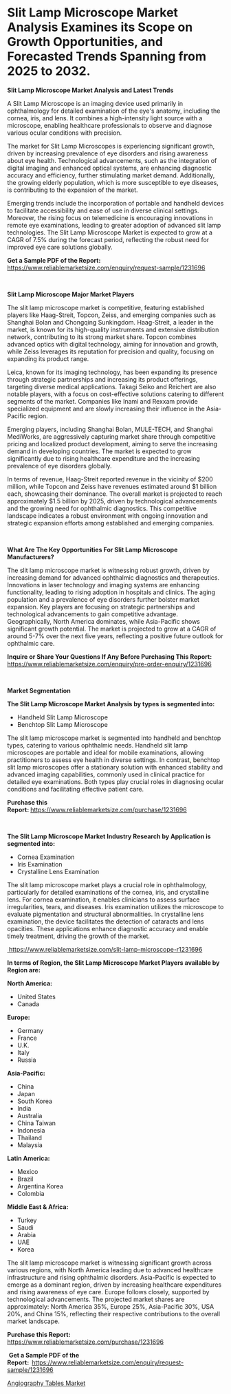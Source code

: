 <p><h1>Slit Lamp Microscope Market Analysis Examines its Scope on Growth Opportunities, and Forecasted Trends Spanning from 2025 to 2032.</h1></p><p><strong>Slit Lamp Microscope Market Analysis and Latest Trends</strong></p>
<p><p>A Slit Lamp Microscope is an imaging device used primarily in ophthalmology for detailed examination of the eye's anatomy, including the cornea, iris, and lens. It combines a high-intensity light source with a microscope, enabling healthcare professionals to observe and diagnose various ocular conditions with precision.</p><p>The market for Slit Lamp Microscopes is experiencing significant growth, driven by increasing prevalence of eye disorders and rising awareness about eye health. Technological advancements, such as the integration of digital imaging and enhanced optical systems, are enhancing diagnostic accuracy and efficiency, further stimulating market demand. Additionally, the growing elderly population, which is more susceptible to eye diseases, is contributing to the expansion of the market.</p><p>Emerging trends include the incorporation of portable and handheld devices to facilitate accessibility and ease of use in diverse clinical settings. Moreover, the rising focus on telemedicine is encouraging innovations in remote eye examinations, leading to greater adoption of advanced slit lamp technologies. The Slit Lamp Microscope Market is expected to grow at a CAGR of 7.5% during the forecast period, reflecting the robust need for improved eye care solutions globally.</p></p>
<p><strong>Get a Sample PDF of the Report:&nbsp;</strong> <a href="https://www.reliablemarketsize.com/enquiry/request-sample/1231696?utm_campaign=2932&utm_medium=2&utm_source=Github&utm_content=ia&utm_term=04032025&utm_id=slit-lamp-microscope">https://www.reliablemarketsize.com/enquiry/request-sample/1231696</a></p>
<p>&nbsp;</p>
<p><strong>Slit Lamp Microscope Major Market Players</strong></p>
<p><p>The slit lamp microscope market is competitive, featuring established players like Haag-Streit, Topcon, Zeiss, and emerging companies such as Shanghai Bolan and Chongqing Sunkingdom. Haag-Streit, a leader in the market, is known for its high-quality instruments and extensive distribution network, contributing to its strong market share. Topcon combines advanced optics with digital technology, aiming for innovation and growth, while Zeiss leverages its reputation for precision and quality, focusing on expanding its product range.</p><p>Leica, known for its imaging technology, has been expanding its presence through strategic partnerships and increasing its product offerings, targeting diverse medical applications. Takagi Seiko and Reichert are also notable players, with a focus on cost-effective solutions catering to different segments of the market. Companies like Inami and Rexxam provide specialized equipment and are slowly increasing their influence in the Asia-Pacific region.</p><p>Emerging players, including Shanghai Bolan, MULE-TECH, and Shanghai MediWorks, are aggressively capturing market share through competitive pricing and localized product development, aiming to serve the increasing demand in developing countries. The market is expected to grow significantly due to rising healthcare expenditure and the increasing prevalence of eye disorders globally.</p><p>In terms of revenue, Haag-Streit reported revenue in the vicinity of $200 million, while Topcon and Zeiss have revenues estimated around $1 billion each, showcasing their dominance. The overall market is projected to reach approximately $1.5 billion by 2025, driven by technological advancements and the growing need for ophthalmic diagnostics. This competitive landscape indicates a robust environment with ongoing innovation and strategic expansion efforts among established and emerging companies.</p></p>
<p>&nbsp;</p>
<p><strong>What Are The Key Opportunities For Slit Lamp Microscope Manufacturers?</strong></p>
<p><p>The slit lamp microscope market is witnessing robust growth, driven by increasing demand for advanced ophthalmic diagnostics and therapeutics. Innovations in laser technology and imaging systems are enhancing functionality, leading to rising adoption in hospitals and clinics. The aging population and a prevalence of eye disorders further bolster market expansion. Key players are focusing on strategic partnerships and technological advancements to gain competitive advantage. Geographically, North America dominates, while Asia-Pacific shows significant growth potential. The market is projected to grow at a CAGR of around 5-7% over the next five years, reflecting a positive future outlook for ophthalmic care.</p></p>
<p><strong>Inquire or Share Your Questions If Any Before Purchasing This Report:</strong> <a href="https://www.reliablemarketsize.com/enquiry/pre-order-enquiry/1231696?utm_campaign=2932&utm_medium=2&utm_source=Github&utm_content=ia&utm_term=04032025&utm_id=slit-lamp-microscope">https://www.reliablemarketsize.com/enquiry/pre-order-enquiry/1231696</a></p>
<p>&nbsp;</p>
<p><strong>Market Segmentation</strong></p>
<p><strong>The Slit Lamp Microscope Market Analysis by types is segmented into:</strong></p>
<p><ul><li>Handheld Slit Lamp Microscope</li><li>Benchtop Slit Lamp Microscope</li></ul></p>
<p><p>The slit lamp microscope market is segmented into handheld and benchtop types, catering to various ophthalmic needs. Handheld slit lamp microscopes are portable and ideal for mobile examinations, allowing practitioners to assess eye health in diverse settings. In contrast, benchtop slit lamp microscopes offer a stationary solution with enhanced stability and advanced imaging capabilities, commonly used in clinical practice for detailed eye examinations. Both types play crucial roles in diagnosing ocular conditions and facilitating effective patient care.</p></p>
<p><strong>Purchase this Report:&nbsp;</strong><a href="https://www.reliablemarketsize.com/purchase/1231696?utm_campaign=2932&utm_medium=2&utm_source=Github&utm_content=ia&utm_term=04032025&utm_id=slit-lamp-microscope">https://www.reliablemarketsize.com/purchase/1231696</a></p>
<p>&nbsp;</p>
<p><strong>The Slit Lamp Microscope Market Industry Research by Application is segmented into:</strong></p>
<p><ul><li>Cornea Examination</li><li>Iris Examination</li><li>Crystalline Lens Examination</li></ul></p>
<p><p>The slit lamp microscope market plays a crucial role in ophthalmology, particularly for detailed examinations of the cornea, iris, and crystalline lens. For cornea examination, it enables clinicians to assess surface irregularities, tears, and diseases. Iris examination utilizes the microscope to evaluate pigmentation and structural abnormalities. In crystalline lens examination, the device facilitates the detection of cataracts and lens opacities. These applications enhance diagnostic accuracy and enable timely treatment, driving the growth of the market.</p></p>
<p><a href="https://www.reliablemarketsize.com/slit-lamp-microscope-r1231696?utm_campaign=2932&utm_medium=2&utm_source=Github&utm_content=ia&utm_term=04032025&utm_id=slit-lamp-microscope">&nbsp;https://www.reliablemarketsize.com/slit-lamp-microscope-r1231696</a></p>
<p><strong>In terms of Region, the Slit Lamp Microscope Market Players available by Region are:</strong></p>
<p>
    <p> <strong> North America: </strong>
        <ul>
            <li>United States</li>
            <li>Canada</li>
        </ul>
        </p> 
    <p> <strong> Europe: </strong>
        <ul>
            <li>Germany</li>
            <li>France</li>
            <li>U.K.</li>
            <li>Italy</li>
            <li>Russia</li>
        </ul>
        </p> 
    <p> <strong> Asia-Pacific: </strong>
        <ul>
            <li>China</li>
            <li>Japan</li>
            <li>South Korea</li>
            <li>India</li>
            <li>Australia</li>
            <li>China Taiwan</li>
            <li>Indonesia</li>
            <li>Thailand</li>
            <li>Malaysia</li>
        </ul>
        </p> 
    <p> <strong> Latin America: </strong>
        <ul>
            <li>Mexico</li>
            <li>Brazil</li>
            <li>Argentina Korea</li>
            <li>Colombia</li>
        </ul>
        </p> 
    <p> <strong> Middle East & Africa: </strong>
        <ul>
            <li>Turkey</li>
            <li>Saudi</li>
            <li>Arabia</li>
            <li>UAE</li>
            <li>Korea</li>
        </ul>
    </p>
    </p>
<p><p>The slit lamp microscope market is witnessing significant growth across various regions, with North America leading due to advanced healthcare infrastructure and rising ophthalmic disorders. Asia-Pacific is expected to emerge as a dominant region, driven by increasing healthcare expenditures and rising awareness of eye care. Europe follows closely, supported by technological advancements. The projected market shares are approximately: North America 35%, Europe 25%, Asia-Pacific 30%, USA 20%, and China 15%, reflecting their respective contributions to the overall market landscape.</p></p>
<p><strong>Purchase this Report: </strong><a href="https://www.reliablemarketsize.com/purchase/1231696?utm_campaign=2932&utm_medium=2&utm_source=Github&utm_content=ia&utm_term=04032025&utm_id=slit-lamp-microscope">https://www.reliablemarketsize.com/purchase/1231696</a></p>
<p>&nbsp;<strong>Get a Sample PDF of the Report:&nbsp;&nbsp;</strong><a href="https://www.reliablemarketsize.com/enquiry/request-sample/1231696?utm_campaign=2932&utm_medium=2&utm_source=Github&utm_content=ia&utm_term=04032025&utm_id=slit-lamp-microscope">https://www.reliablemarketsize.com/enquiry/request-sample/1231696</a></p>
<p><strong></strong></p>
<p><p><a href="https://github.com/amoakuolaopa/Market-Research-Report-List-1/blob/main/angiography-tables-market.md?utm_campaign=2932&utm_medium=2&utm_source=Github&utm_content=ia&utm_term=04032025&utm_id=slit-lamp-microscope">Angiography Tables Market</a></p></p>